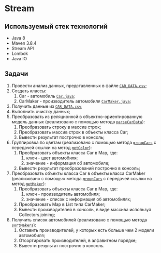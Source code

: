 # Stream

## Используемый стек технологий

- Java 8
- Maven 3.8.4
- Stream API
- Lombok
- Java IO

## Задачи

1. Провести анализ данных, представленных в файле [`CAR_DATA.csv`][1];
2. Создать классы:
   1. Car - автомобиль [`Car.java`][3];
   2. CarMaker - производитель автомобиля [`CarMaker.java`][4];
3. Получить данные из [`CAR_DATA.csv`][1];
4. Выполнить очистку данных;
5. Преобразовать из реляционной в объектно-ориентированную модель данных (реализовано с помощью метода [`parseCarData`][2]):
   1. Преобразовать строку в массив строк;
   2. Преобразовать массив строк в объекты класса Car;
   3. Вывести результат построчно в консоль;
6. Группировка по цветам (реализовано с помощью метода [`groupCars`][6] с передачей ссылки на метод [`getColor`][7]):
   1. Преобразовать объекты класса Car в Map, где:
      1. ключ - цвет автомобиля;
      2. значение - информация об автомобиле;
   2. Вывести результат преобразований построчно в консоль;
7. Преобразовать объекты класса Car в объекты класса CarMaker (реализовано с помощью метода [`groupCars`][6] с передачей ссылки на метод [`getMaker`][8]):
   1. Преобразовать объекты класса Car в Map, где:
       1. ключ - производитель автомобиля;
       2. значение - список с информация об автомобилях;
   2. Преобразовать Map в List типа CarMaker;
   3. Вывести производителей в консоль, в виде массива используя Collectors.joining;
8. Получить список автомобилей (реализовано с помощью метода [`sortMakers`][5]):
   1. Оставить производителей, у которых есть больше чем 2 модели автомобиля;
   2. Отсортировать производителей, в алфавитном порядке;
   3. Вывести результат построчно в консоль.


[1]: ./src/main/resources/CAR_DATA.csv
[2]: ./src/main/java/utils/CSVReader.java#19
[3]: ./src/main/java/models/Car.java
[4]: ./src/main/java/models/CarMaker.java
[5]: ./src/main/java/utils/CSVReader.java#L50
[6]: ./src/main/java/utils/CSVReader.java#L46
[7]: ./src/main/java/utils/CSVReader.java#L92
[8]: ./src/main/java/utils/CSVReader.java#L94
